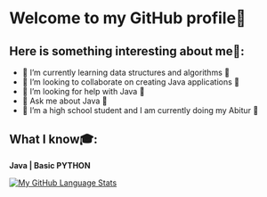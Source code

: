 # Welcome to my GitHub profile👋

## Here is something interesting about me🤣:

- 🔭 I’m currently learning data structures and algorithms 🔭
- 👯 I’m looking to collaborate on creating Java applications 👯
- 🤔 I’m looking for help with Java 🤔
- 💬 Ask me about Java 💬
- 🧑 I’m a high school student and I am currently doing my Abitur 🧑

##  What I know🎓:

**Java | Basic PYTHON**

[![My GitHub Language Stats](https://github-readme-stats.vercel.app/api/top-langs/?username=EduardHermann&langs_count=5&theme=tokyonight)]()
<!-- [![Top Langs](https://github-readme-stats.vercel.app/api/top-langs/?username=EduardHermann&layout=compact)](https://github.com/anuraghazra/github-readme-stats) --> 

